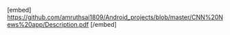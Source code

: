 [embed] https://github.com/amruthsai1809/Android_projects/blob/master/CNN%20News%20app/Description.pdf [/embed]
